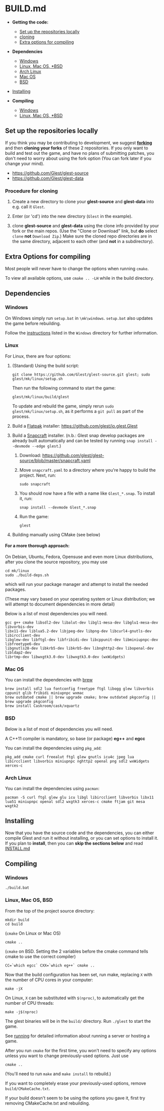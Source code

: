 # BUILD.md

* **Getting the code:**
  * [Set up the repositories locally](https://github.com/Glest/glest-source/blob/master/BUILD.md#set-up-the-repositories-locally)
  * [cloning](https://github.com/Glest/glest-source/blob/master/BUILD.md#procedure-for-cloning)
  * [Extra options for compiling](https://github.com/Glest/glest-source/blob/master/BUILD.md#extra-options-for-compiling)

* **Dependencies**
  * [Windows](https://github.com/Glest/glest-source/blob/master/BUILD.md#windows)
  * [Linux, Mac OS, *BSD](https://github.com/Glest/glest-source/blob/master/BUILD.md#linux)
  * [Arch Linux](https://github.com/Glest/glest-source/blob/master/BUILD.md#arch-linux)
  * [Mac OS](https://github.com/Glest/glest-source/blob/master/BUILD.md#mac-os)
  * [BSD](https://github.com/Glest/glest-source/blob/master/BUILD.md#bsd)

* [Installing](https://github.com/Glest/glest-source/blob/master/BUILD.md#installing)

* **Compiling**
  * [Windows](https://github.com/Glest/glest-source/blob/master/BUILD.md#windows)
  * [Linux, Mac OS, *BSD](https://github.com/Glest/glest-source/blob/master/BUILD.md#windows-1)

## Set up the repositories locally

If you think you may be contributing to development, we suggest
[**forking**](https://github.com/Glest/glest-source#fork-destination-box)
and then **cloning your forks** of these 2 repositories. If you only
want to build and test out the game, and have no plans of submitting
patches, you don't need to worry about using the fork option (You can
fork later if you change your mind).

* https://github.com/Glest/glest-source
* https://github.com/Glest/glest-data

### Procedure for cloning

1. Create a new directory to clone your **glest-source** and
**glest-data** into e.g. call it `Glest`.

2. Enter (or 'cd') into the new directory (`Glest` in the example).

3. clone **glest-source** and **glest-data** using the clone
info provided by your fork or the main repos. (Use the "Clone or Download" link, but
**do** select `clone` **not** `Download Zip`.) Make sure the cloned
repo directories are in the same directory, adjacent to each other (and
**not** in a subdirectory).

## Extra Options for compiling

Most people will never have to change the options when running `cmake`.

To view all available options, use `cmake .. -LH` while in the build directory.

## Dependencies

### Windows

On Windows simply run `setup.bat` in `\mk\windows`. `setup.bat` also updates the game before rebuilding.

Follow the
[instructions](https://github.com/Glest/glest-source/blob/master/mk/windows/README.md)
listed in the `Windows` directory for further information.

### Linux

For Linux, there are four options: 

1. (Standard) Using the build script:

       git clone https://github.com/Glest/glest-source.git glest; sudo glest/mk/linux/setup.sh

   Then run the following command to start the game:

       glest/mk/linux/build/glest

   To update and rebuild the game, simply rerun `sudo glest/mk/linux/setup.sh`, as it performs a `git pull` as part of the process.

2. Build a [Flatpak](https://flatpak.org/) installer: https://github.com/glest/io.glest.Glest

3. Build a [Snapcraft](https://snapcraft.io/) installer. (n.b.: Glest snap develop packages are already built automatically and can be tested by running `snap install --devmode --edge glest`.)
   
   1. Download: https://github.com/glest/glest-source/blob/master/snapcraft.yaml
   
   2. Move `snapcraft.yaml` to a directory where you're happy to build the project. Next, run:

          sudo snapcraft
 
   3. You should now have a file with a name like `Glest_*.snap`. To install it, run:
        
          snap install --devmode Glest_*.snap
   
   4. Run the game:
          
          glest
        
4. Building manually using CMake (see below)

#### For a more thorough approach:

On Debian, Ubuntu, Fedora, Opensuse and even more Linux distributions,
after you clone the source repository, you may use

    cd mk/linux
    sudo ./build-deps.sh

which will run your package manager and attempt to install the needed packages.

(These may vary based on your operating system or Linux distribution;
we will attempt to document dependencies in more detail)

Below is a list of most dependencies you will need.

    gcc g++ cmake libsdl2-dev libalut-dev libgl1-mesa-dev libglu1-mesa-dev libvorbis-dev
    libx11-dev liblua5.2-dev libjpeg-dev libpng-dev libcurl4-gnutls-dev libircclient-dev
    libglew-dev libftgl-dev libfribidi-dev libcppunit-dev libminiupnpc-dev libfreetype6-dev
    libgnutls28-dev libkrb5-dev libkrb5-dev libnghttp2-dev libopenal-dev libldap2-dev
    librtmp-dev libwxgtk3.0-dev libwxgtk3.0-dev (wxWidgets)

### Mac OS

You can install the dependencies with [brew](https://brew.sh/)

    brew install sdl2 lua fontconfig freetype ftgl libogg glew libvorbis cppunit glib fribidi miniupnpc wxmac
    brew outdated cmake || brew upgrade cmake; brew outdated pkgconfig || brew upgrade pkgconfig
    brew install Caskroom/cask/xquartz

### BSD

Below is a list of most of dependencies you will need.

A C++11 compiler is mandatory, so base (or package) **eg++** and **egcc**

You can install the dependencies using `pkg_add`:

`pkg_add cmake curl freealut ftgl glew gnutls icu4c jpeg lua libircclient libvorbis
miniupnpc nghttp2 openal png sdl2 wxWidgets xerces-c`

### Arch Linux

You can install the dependencies using `pacman`:

`pacman -S curl ftgl glew glu icu libgl libircclient libvorbis libx11
lua51 miniupnpc openal sdl2 wxgtk3 xerces-c cmake ftjam git mesa wxgtk2`

## Installing

Now that you have the source code and the dependencies, you can either
compile Glest and run it without installing, or you can set options
to install it. If you plan to **install**, then you can **skip the sections below**
and read
[INSTALL.md](https://github.com/Glest/glest-source/blob/master/INSTALL.md)

## Compiling

### Windows

    ./build.bat

### Linux, Mac OS, BSD

From the top of the project source directory:

    mkdir build
    cd build

(`cmake` On Linux or Mac OS)

    cmake ..

(`cmake` on BSD. Setting the 2 variables before the cmake command tells
cmake to use the correct compiler)

    CC=`which egcc` CXX=`which eg++` cmake ..

Now that the build configuration has been set, run make, replacing `X` with the number of CPU cores in your computer:

    make -jX

On Linux, `X` can be substituted with `$(nproc)`, to automatically get the number of CPU threads:

    make -j$(nproc)

The glest binaries will be in the `build/` directory. Run `./glest` to start the game.

See [running](https://github.com/Glest/glest-source#running) for
detailed information about running a server or hosting a game.

After you run `cmake` for the first time, you won't need to specify any
options unless you want to change previously-used options. Just use

    cmake ..

(You'll need to run `make` and `make install` to rebuild.)

If you want to completely erase your previously-used options, remove
`build/CMakeCache.txt`.

If your build doesn't seem to be using the options you gave it, first
try removing CMakeCache.txt and rebuilding.
